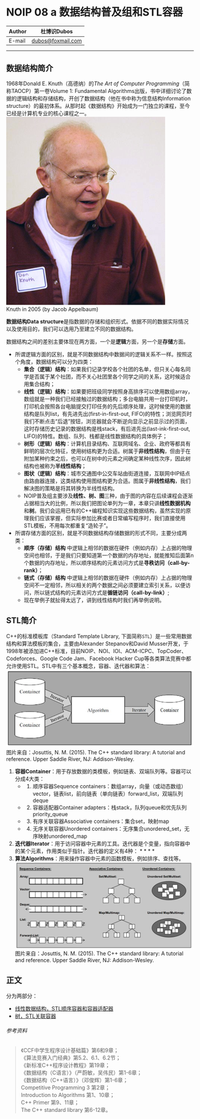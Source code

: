NOIP 08 a 数据结构普及组和STL容器
======

|Author|杜博识Dubos|
|---|---|
|E-mail|dubos@foxmail.com|  

------  

## 数据结构简介

1968年Donald E. Knuth（高德纳）的*The Art of Computer Programming*（简称TAOCP）第一卷Volume 1: Fundamental Algorithms出版，书中详细讨论了数据的逻辑结构和存储结构，开创了数据结构（他在书中称为信息结构Information structure）的最初体系。从那时起《数据结构》开始成为一门独立的课程，至今已经是计算机专业的核心课程之一。  
![](/diagrams/NOIP%2008%20a%20KnuthAtOpenContentAlliance.jpg)  
Knuth in 2005 (by Jacob Appelbaum)  

**数据结构Data structure**是指数据的存储和组织形式。依据不同的数据实际情况以及使用目的，我们可以选用乃至建立不同的数据结构。

数据结构之间的差别主要体现在两方面，一个是**逻辑**方面，另一个是**存储**方面。  
* 所谓逻辑方面的区别，就是不同数据结构中数据间的逻辑关系不一样。按照这个角度，数据结构可以分为四类：  
	* **集合（逻辑）结构**：如果我们记录学校各个社团的名单，但只关心每名同学是否属于某个社团，而不关心社团里各个同学之间的关系，这时候适合用集合结构；
	* **线性（逻辑）结构**：如果要把班级同学按照身高排序可以使用数组array，数组就是一种我们已经接触过的数据结构；多台电脑共用一台打印机时，打印机会按照各台电脑提交打印任务的先后顺序处理，这时候使用的数据结构是队列list，有先进先出(first-in-first-out, FIFO)的特性；浏览网页时我们不断点击“后退”按钮，浏览器就会不断逆向显示之前显示过的页面，这时存储历史记录的数据结构是栈stack，有后进先出(last-ink-first-out, LIFO)的特性。数组、队列、栈都是线性数据结构的具体例子；  
	* **树形（逻辑）结构**：计算机目录结构、互联网域名、企业、政府等都具有鲜明的层次化特征，使用树结构更为合适。树属于**非线性结构**，但由于在附加某种约束之后，也可以在树中的元素之间确定某种线性次序，因此树结构也被称为**半线性结构**；
	* **图状（逻辑）结构**：城市交通图中公交车站由街道连接，互联网中IP结点由路由器连接，这类结构使用图结构更为合适。图属于**非线性结构**，我们解决图的策略是将其转换为半线性结构。  
	* NOIP普及组主要涉及**线性、树、图**三种，由于图的内容在后续课程会逐渐占据相当大的比例，所以我们把图论单列为一章，本章只讲**线性数据机构**和**树**。我们会运用已有的C++编程知识实现这些数据结构，虽然实现的原理我们应该掌握，但实际参加比赛或者日常编写程序时，我们直接使用STL模板，不用每次都重复“造轮子”。  
* 所谓存储方面的区别，就是不同数据结构存储数据的形式不同，主要分成两类：
	* **顺序（存储）结构** 中逻辑上相邻的数据在硬件（例如内存）上占据的物理空间也相邻，于是我们只要知道第一个数据的内存地址，就能推知后面第n个数据的内存地址，所以顺序结构的元素访问方式是**寻秩访问（call-by-rank）**；
	* **链式（存储）结构** 中逻辑上相邻的数据在硬件（例如内存）上占据的物理空间不一定相邻，所以相关的两个数据之间必须要建立索引关系，以便访问，所以链式结构的元素访问方式是**循链访问（call-by-link）**;
	* 现在举例子就扯得太远了，讲到线性结构时我们再举例说明。

## STL简介

C++的标准模板库（Standard Template Library, 下面简称`STL`）是一些常用数据结构和算法模板的集合，主要由Alexander Stepanov和David Musser开发，于1998年被添加进C++标准，目前NOIP、NOI、IOI、ACM-ICPC、TopCoder、Codeforces、Google Code Jam、Facebook Hacker Cup等各类算法竞赛中都允许使用STL。STL中有三个基本概念，容器、迭代器和算法：  
![](/diagrams/NOIP%2007%20STL%20Components.JPG)  
图片来自：Josuttis, N. M. (2015). The C++ standard library: A tutorial and reference. Upper Saddle River, NJ: Addison-Wesley. 

1. **容器Container**：用于存放数据的类模板，例如链表、双端队列等。容器可以分成4大类：
	* 1. 顺序容器Sequence containers：数组array，向量（或动态数组）vector，链表list，前向链表（单向链表）forward_list，双端队列deque  
	* 2. 容器适配器Container adapters：栈stack，队列queue和优先队列priority_queue  
	* 3. 有序关联容器Associative containers：集合set，映射map  
	* 4. 无序关联容器Unordered containers：无序集合unordered_set，无序映射unordered_map  
2. **迭代器Iterator**：用于访问容器中元素的工具。迭代器是个变量，指向容器中的某个元素，作用类似于指针。迭代器的定义有4种：
	* 
	* 
	* 
	* 
3. **算法Algorithms**：用来操作容器中元素的函数模板，例如排序、查找等。  
![](/diagrams/NOIP%2007%20STL%20Container%20Types.png)  
图片来自：Josuttis, N. M. (2015). The C++ standard library: A tutorial and reference. Upper Saddle River, NJ: Addison-Wesley.  


## 正文
分为两部分：
* [线性数据结构，STL顺序容器和容器适配器](/NOIP%20Junior/NOIP%2008%20b%20线性数据结构.md)
* [树，STL关联容器](/NOIP%20Junior/NOIP%2008%20c%20树.md)  

###### 参考资料  

> 《CCF中学生程序设计基础篇》第6和9章；  
> 《算法竞赛入门经典》第5.2、6.1、6.2节；  
> 《新标准C++程序设计教程》第19章；  
> 《数据结构（C语言）》（严蔚敏，吴伟民）第1-6章；  
> 《数据结构（C++语言）》（邓俊辉）第1-6章；  
> Competitive Programming 3 第2章；  
> Introduction to Algorithms 第1、10章；  
> C++ Primer 第9、11章；  
> The C++ standard library 第6-12章。  
